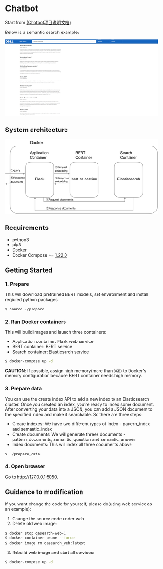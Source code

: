 # Chatbot

Start from [(Chotbot项目说明文档)](https://github.com/yangz12dell/chatbot/blob/main/docs/chatbot.md)

Below is a semantic search example:

![An example of bertsearch](./docs/example.png)

## System architecture

![System architecture](./docs/architecture.png)

## Requirements
- python3
- pip3
- Docker
- Docker Compose >= [1.22.0](https://docs.docker.com/compose/release-notes/#1220)

## Getting Started

### 1. Prepare

This will download pretrained BERT models, set environment and install reqiured python packages

```bash
$ source ./prepare
```

### 2. Run Docker containers

This will build images and launch three containers:

* Application container: Flask web service
* BERT container: BERT service
* Search container: Elasticsarch service

```bash
$ docker-compose up -d
```

**CAUTION**: If possible, assign high memory(more than `8GB`) to Docker's memory configuration because BERT container needs high memory.

### 3. Prepare data

You can use the create index API to add a new index to an Elasticsearch cluster. Once you created an index, you’re ready to index some document. After converting your data into a JSON, you can add a JSON document to the specified index and make it searchable. So there are three steps:

* Create indexes: We have two different types of index - pattern_index and semantic_index
* Create documents: We will generate threes documents - pattern_documents, semantic_question and semantic_answer
* Index documents: This will index all three documents above

```bash
$ ./prepare_data
```

### 4. Open browser

Go to <http://127.0.0.1:5050>.

## Guidance to modification

If you want change the code for yourself, please do(using web service as an example):
1. Change the source code under web
2. Delete old web image:
```bash
$ docker stop qasearch-web-1
$ docker container prune --force
$ docker image rm qasearch_web:latest
```
3. Rebuild web image and start all services:
```bash
$ docker-compose up -d
```
